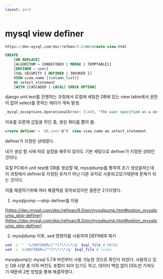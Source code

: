 ```yaml
---
layout: post
---
```


# mysql view definer

```sql
https://dev.mysql.com/doc/refman/8.0/en/create-view.html

CREATE
    [OR REPLACE]
    [ALGORITHM = {UNDEFINED | MERGE | TEMPTABLE}]
    [DEFINER = user]
    [SQL SECURITY { DEFINER | INVOKER }]
    VIEW view_name [(column_list)]
    AS select_statement
    [WITH [CASCADED | LOCAL] CHECK OPTION]
```

django unit test를 진행하는 과정에서 로컬에 세팅한 DB에 있는 view table에서 권한이 없어 select를 못하는 에러가 계속 발생.

```sql
_mysql_exceptions.OperationalError: (1449, "The user specified as a definer ('db_user'@'%') does not exist")
```

이유를 모른채 삽질을 하던 중, 생성 쿼리를 뽑아 봄.

```sql
create definer = 'db_user'@`%` view view_name as select_statement
```

definer가 지정된 상태였다.

내가 생성 할 시에 따로 설정을 해주지 않아도 기본 세팅으로 definer가 지정된 상태인 것이다.

로컬 PC에서 unit test용 DB를 생성할 때, mysqldump를 통하여 초기 생성을하는데
이 과정에서 definer로 지정된 유저가 아닌 다른 유저로 사용되고있기때문에 문제가 되는 것이다.

이를 해결하기위해 여러 해결책을 찾아보았지만 결론은 2가지였다.
1. mysqlpump —skip-definer를 이용

[https://dev.mysql.com/doc/refman/8.0/en/mysqlpump.html#option_mysqlpump_skip-definer](https://dev.mysql.com/doc/refman/8.0/en/mysqlpump.html#option_mysqlpump_skip-definer)

2. mysqldump 이후, sed 명령어를 사용하여 DEFINER 제거

```bash
sed -i '' 's/DEFINER=[^*]*\*/\*/g' $sql_file # MACOS
sed -i 's/DEFINER=[^*]*\*/\*/g' $sql_file # linux
```

mysqlpump는 mysql 5.7.8 버전부터 사용 가능한 것으로 확인이 되었다. 사용하고 있는 DB 사양 중 이하 버전도 포함이 되어 있기도 하고, 데이터 백업 없이 DDL만 가져오기 때문에 2번 방법을 통해 해결하였다.